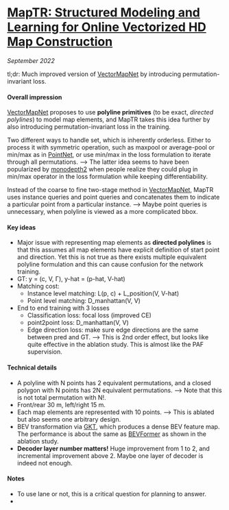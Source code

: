 # [MapTR: Structured Modeling and Learning for Online Vectorized HD Map Construction](https://arxiv.org/abs/2208.14437)

_September 2022_

tl;dr: Much improved version of [VectorMapNet](vectormapnet.md) by introducing permutation-invariant loss.

#### Overall impression
[VectorMapNet](vectormapnet.md) proposes to use **polyline primitives** (to be exact, *directed polylines*) to model map elements, and MapTR takes this idea further by also introducing permutation-invariant loss in the training.

Two different ways to handle set, which is inherently orderless. Either to process it with symmetric operation, such as maxpool or average-pool or min/max as in [PointNet](pointnet.md), or use min/max in the loss formulation to iterate through all permutations. --> The latter idea seems to have been popularized by [monodepth2](monodepth2.md) when people realize they could plug in min/max operator in the loss formulation while keeping differentiability.

Instead of the coarse to fine two-stage method in [VectorMapNet](vectormapnet.md), MapTR uses instance queries and point queries and concatenates them to indicate a particular point from a particular instance. --> Maybe point queries is unnecessary, when polyline is viewed as a more complicated bbox.

#### Key ideas
- Major issue with representing map elements as **directed polylines** is that this assumes all map elements have explicit definition of start point and direction. Yet this is not true as there exists multiple equivalent polyline formulation and this can cause confusion for the network training.
- GT: y = (c, V, Γ), y-hat = (p-hat, V-hat)
- Matching cost:
	- Instance level matching: L(p, c) + L_position(V, V-hat)
	- Point level matching: D_manhattan(V, V)
- End to end training with 3 losses
	- Classification loss: focal loss (improved CE)
	- point2point loss: D_manhattan(V, V)
	- Edge direction loss: make sure edge directions are the same between pred and GT. --> This is 2nd order effect, but looks like quite effective in the ablation study. This is almost like the PAF supervision.


#### Technical details
- A polyline with N points has 2 equivalent permutations, and a closed polygon with N points has 2N equivalent permutations. --> Note that this is not total permutation with N!.
- Front/rear 30 m, left/right 15 m. 
- Each map elements are represented with 10 points. --> This is ablated but also seems one arbitrary design.
- BEV transformation via [GKT](gkt.md), which produces a dense BEV feature map. The performance is about the same as [BEVFormer](bevformer.md) as shown in the ablation study.
- **Decoder layer number matters!** Huge improvement from 1 to 2, and incremental improvement above 2. Maybe one layer of decoder is indeed not enough. 

#### Notes
- To use lane or not, this is a critical question for planning to answer.
- 
